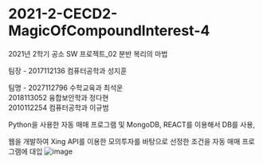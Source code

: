 # 2021-2-CECD2-MagicOfCompoundInterest-4

2021년 2학기 공소 SW 프로젝트_02 분반 복리의 마법

팀장 - 2017112136 컴퓨터공학과 성지훈 

팀명 - 2027112796 수학교육과 최석운         
       2018113052 융합보안학과 정다현     
       2010112254 컴퓨터공학과 이규범     
       
Python을 사용한 자동 매매 프로그램 및 MongoDB, REACT를 이용해서 DB를 사용, 

웹을 개발하여 Xing API를 이용한 모의투자를 바탕으로 선정한 조건을 자동 매매 프로그램에 대입
![image](https://user-images.githubusercontent.com/32629687/137322155-4a9fa8e9-d486-4090-aa5e-93edc2e116ca.png)
